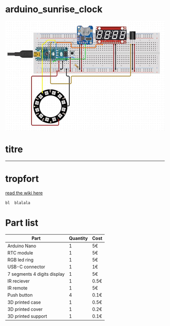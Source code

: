 # arduino_sunrise_clock
![arduino_sunrise_clock](img/Capture.JPG)
# titre
---
# tropfort
[read the wiki here](https://github.com/index-machines/index/wiki)
```
bl  blalala
```
# Part list
| Part | Quantity | Cost |
|- | - | - |
| Arduino Nano | 1 | 5€ |
| RTC module | 1 | 5€ |
| RGB led ring | 1 | 5€ |
| USB-C connector | 1 | 1€ |
| 7 segments 4 digits display | 1 | 5€ |
| IR reciever | 1 | 0.5€ |
| IR remote | 1 | 5€ |
| Push button | 4 | 0.1€ |
| 3D printed case | 1 | 0.5€ |
| 3D printed cover | 1 | 0.2€ |
| 3D printed support | 1 | 0.1€ |

